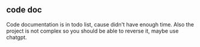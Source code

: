 ## code doc


Code documentation is in todo list, cause didn't have enough time. Also the
project is not complex so you should be able to reverse it, maybe use chatgpt.


